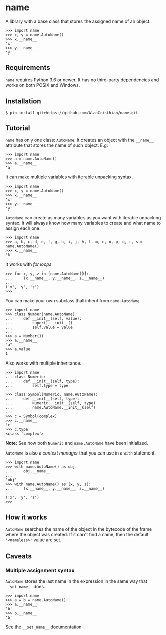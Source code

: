 # name

A library with a base class that stores the assigned name of an object.

```pycon
>>> import name
>>> x, y = name.AutoName()
>>> x.__name__
'x'
>>> y.__name__
'y'
```

## Requirements

`name` requires Python 3.6 or newer. It has no third-party dependencies and
works on both POSIX and Windows.

## Installation

```shell
$ pip install git+https://github.com/AlanCristhian/name.git
```

## Tutorial

`name` has only one class: `AutoName`. It creates an object with the
`__name__` attribute that stores the name of such object. E.g:

```pycon
>>> import name
>>> a = name.AutoName()
>>> a.__name__
'a'
```

It can make multiple variables with iterable unpacking syntax.

```pycon
>>> import name
>>> x, y = name.AutoName()
>>> x.__name__
'x'
>>> y.__name__
'y'
```

`AutoName` can create as many variables as you want with iterable
unpacking syntax. It will always know how many variables to create and what
name to assign each one.

```pycon
>>> import name
>>> a, b, c, d, e, f, g, h, i, j, k, l, m, n, o, p, q, r, s = name.AutoName()
>>> k.__name__
'k'
```

It works with *for loops*:

```pycon
>>> for x, y, z in [name.AutoName()]:
...     (x.__name__, y.__name__, z.__name__)
...
('x', 'y', 'z')
>>>
```

You can make your own subclass that inherit from `name.AutoName`.

```pycon
>>> import name
>>> class Number(name.AutoName):
...     def __init__(self, value):
...         super().__init__()
...         self.value = value
...
>>> a = Number(1)
>>> a.__name__
"a"
>>> a.value
1
```

Also works with multiple inheritance.

```pycon
>>> import name
... class Numeric:
...     def __init__(self, type):
...         self.type = type
...
>>> class Symbol(Numeric, name.AutoName):
...     def __init__(self, type):
...         Numeric.__init__(self, type)
...         name.AutoName.__init__(self)
...
>>> c = Symbol(complex)
>>> c.__name__
'c'
>>> c.type
<class 'complex'>
```

**Note:** See how both `Numeric` and `name.AutoName` have been initialized.

`AutoName` is also a *context manager* that you can use in a `with` statement.

```pycon
>>> import name
>>> with name.AutoName() as obj:
...     obj.__name__
...
'obj'
>>> with name.AutoName() as (x, y, z):
...     (x.__name__, y.__name__, z.__name__)
...
('x', 'y', 'z')
>>>
```

## How it works

`AutoName` searches the name of the object in the bytecode of the frame where
the object was created. If it can't find a name, then the default
`'<nameless>'` value are set.

## Caveats

### Multiple assignment syntax

`AutoName` stores the last name in the expression in the same way that
`__set_name__` does.

```pycon
>>> import name
>>> a = b = name.AutoName()
>>> a.__name__
'b'
>>> b.__name__
'b'
```
[See the `__set_name__` documentation](https://docs.python.org/3/reference/datamodel.html?highlight=__get__#object.__set_name__)
